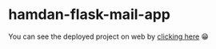 # hamdan-flask-mail-app

 You can see the deployed project on web by [clicking here](https://hamdan-flask-mail-app.herokuapp.com/) 😁
